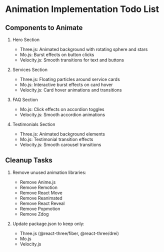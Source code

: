 # Animation Implementation Todo List

## Components to Animate

1. Hero Section
   - Three.js: Animated background with rotating sphere and stars
   - Mo.js: Burst effects on button clicks
   - Velocity.js: Smooth transitions for text and buttons

2. Services Section
   - Three.js: Floating particles around service cards
   - Mo.js: Interactive burst effects on card hover
   - Velocity.js: Card hover animations and transitions

3. FAQ Section
   - Mo.js: Click effects on accordion toggles
   - Velocity.js: Smooth accordion animations

4. Testimonials Section
   - Three.js: Animated background elements
   - Mo.js: Testimonial transition effects
   - Velocity.js: Smooth carousel transitions

## Cleanup Tasks
1. Remove unused animation libraries:
   - Remove Anime.js
   - Remove Remotion
   - Remove React Move
   - Remove Reanimated
   - Remove React Reveal
   - Remove Popmotion
   - Remove Zdog

2. Update package.json to keep only:
   - Three.js (@react-three/fiber, @react-three/drei)
   - Mo.js
   - Velocity.js
